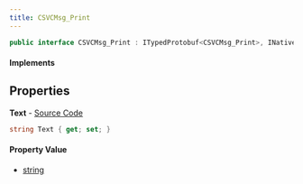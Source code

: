 ```yaml
---
title: CSVCMsg_Print
---
```


```csharp
public interface CSVCMsg_Print : ITypedProtobuf<CSVCMsg_Print>, INativeHandle, INetMessage<CSVCMsg_Print>, IDisposable
```

#### Implements

## Properties

**Text** - [Source Code](https://github.com/swiftly-solution/swiftlys2/blob/master/managed/src/SwiftlyS2.Generated/Protobufs/Interfaces/CSVCMsg_Print.cs#L18)

```csharp
string Text { get; set; }
```

#### Property Value

- [string](https://learn.microsoft.com/dotnet/api/system.string)

